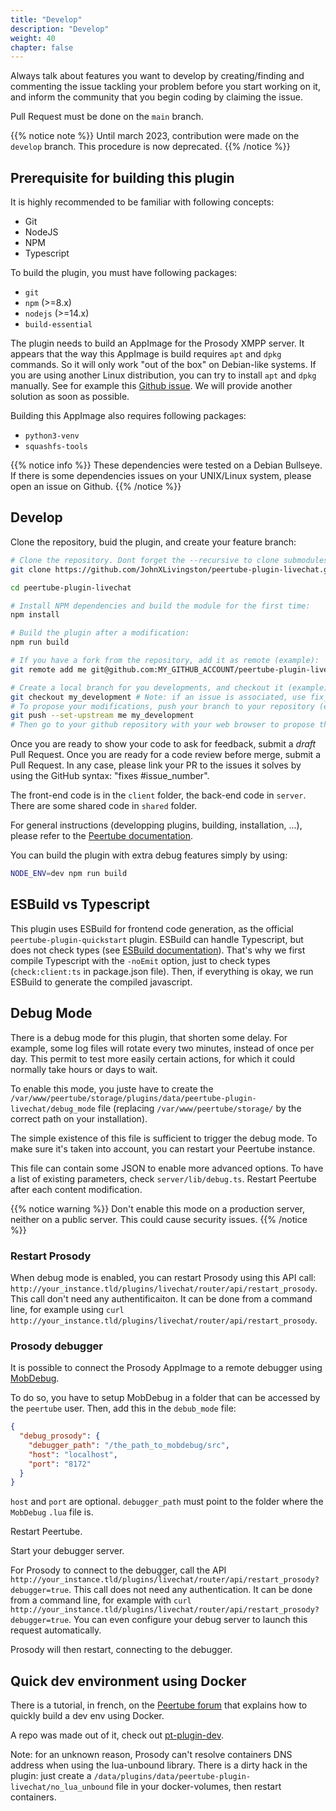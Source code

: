 ```yaml
---
title: "Develop"
description: "Develop"
weight: 40
chapter: false
---
```


Always talk about features you want to develop by creating/finding and commenting the issue tackling your problem
before you start working on it, and inform the community that you begin coding by claiming the issue.

Pull Request must be done on the `main` branch.

{{% notice note %}}
Until march 2023, contribution were made on the `develop` branch. This procedure is now deprecated.
{{% /notice %}}

## Prerequisite for building this plugin

It is highly recommended to be familiar with following concepts:

* Git
* NodeJS
* NPM
* Typescript

To build the plugin, you must have following packages:

* `git`
* `npm` (>=8.x)
* `nodejs` (>=14.x)
* `build-essential`

The plugin needs to build an AppImage for the Prosody XMPP server.
It appears that the way this AppImage is build requires `apt` and `dpkg` commands.
So it will only work "out of the box" on Debian-like systems.
If you are using another Linux distribution, you can try to install `apt` and `dpkg` manually.
See for example this [Github issue](https://github.com/JohnXLivingston/peertube-plugin-livechat/issues/200).
We will provide another solution as soon as possible.

Building this AppImage also requires following packages:

* `python3-venv`
* `squashfs-tools`

{{% notice info %}}
These dependencies were tested on a Debian Bullseye.
If there is some dependencies issues on your UNIX/Linux system, please open an issue on Github.
{{% /notice %}}

## Develop

Clone the repository, buid the plugin, and create your feature branch:

```bash
# Clone the repository. Dont forget the --recursive to clone submodules.
git clone https://github.com/JohnXLivingston/peertube-plugin-livechat.git --recursive

cd peertube-plugin-livechat

# Install NPM dependencies and build the module for the first time:
npm install

# Build the plugin after a modification:
npm run build

# If you have a fork from the repository, add it as remote (example):
git remote add me git@github.com:MY_GITHUB_ACCOUNT/peertube-plugin-livechat.git

# Create a local branch for you developments, and checkout it (example):
git checkout my_development # Note: if an issue is associated, use fix_1234 as your branch name (where 1234 is the issue's number)
# To propose your modifications, push your branch to your repository (example):
git push --set-upstream me my_development
# Then go to your github repository with your web browser to propose the Pull Request (see additional instructions below)
```

Once you are ready to show your code to ask for feedback, submit a *draft* Pull Request.
Once you are ready for a code review before merge, submit a Pull Request.
In any case, please link your PR to the issues it solves by using the GitHub syntax: "fixes #issue_number".

The front-end code is in the `client` folder, the back-end code in `server`. There are some shared code in `shared` folder.

For general instructions (developping plugins, building, installation, ...), please refer to the [Peertube documentation](https://docs.joinpeertube.org/contribute-plugins?id=write-a-plugintheme).

You can build the plugin with extra debug features simply by using:

```bash
NODE_ENV=dev npm run build
```

## ESBuild vs Typescript

This plugin uses ESBuild for frontend code generation, as the official `peertube-plugin-quickstart` plugin.
ESBuild can handle Typescript, but does not check types (see [ESBuild documentation](https://esbuild.github.io/content-types/#typescript)).
That's why we first compile Typescript with the `-noEmit` option, just to check types (`check:client:ts` in package.json file).
Then, if everything is okay, we run ESBuild to generate the compiled javascript.

## Debug Mode

There is a debug mode for this plugin, that shorten some delay.
For example, some log files will rotate every two minutes, instead of once per day.
This permit to test more easily certain actions, for which it could normally take hours or days to wait.

To enable this mode, you juste have to create the `/var/www/peertube/storage/plugins/data/peertube-plugin-livechat/debug_mode` file (replacing `/var/www/peertube/storage/` by the correct path on your installation).

The simple existence of this file is sufficient to trigger the debug mode.
To make sure it's taken into account, you can restart your Peertube instance.

This file can contain some JSON to enable more advanced options.
To have a list of existing parameters, check `server/lib/debug.ts`.
Restart Peertube after each content modification.

{{% notice warning %}}
Don't enable this mode on a production server, neither on a public server.
This could cause security issues.
{{% /notice %}}

### Restart Prosody

When debug mode is enabled, you can restart Prosody using this API call: `http://your_instance.tld/plugins/livechat/router/api/restart_prosody`.
This call don't need any authentificaiton.
It can be done from a command line, for example using `curl http://your_instance.tld/plugins/livechat/router/api/restart_prosody`.

### Prosody debugger

It is possible to connect the Prosody AppImage to a remote debugger using [MobDebug](https://luarocks.org/modules/paulclinger/mobdebug).

To do so, you have to setup MobDebug in a folder that can be accessed by the `peertube` user.
Then, add this in the `debub_mode` file:

```json
{
  "debug_prosody": {
    "debugger_path": "/the_path_to_mobdebug/src",
    "host": "localhost",
    "port": "8172"
  }
}
```

`host` and `port` are optional. `debugger_path` must point to the folder where the `MobDebug` `.lua` file is.

Restart Peertube.

Start your debugger server.

For Prosody to connect to the debugger, call the API `http://your_instance.tld/plugins/livechat/router/api/restart_prosody?debugger=true`.
This call does not need any authentication.
It can be done from a command line, for example with `curl http://your_instance.tld/plugins/livechat/router/api/restart_prosody?debugger=true`.
You can even configure your debug server to launch this request automatically.

Prosody will then restart, connecting to the debugger.

## Quick dev environment using Docker

There is a tutorial, in french, on the [Peertube forum](https://framacolibri.org/t/tutoriel-creer-un-environnement-de-developpement-de-plugin-peertube-rapidement-en-utilisant-docker-et-qui-permet-de-tester-la-federation/17631) that explains how to quickly build a dev env using Docker.

A repo was made out of it, check out [pt-plugin-dev](https://codeberg.org/mose/pt-plugin-dev).

Note: for an unknown reason, Prosody can't resolve containers DNS address when using the lua-unbound library.
There is a dirty hack in the plugin: just create a `/data/plugins/data/peertube-plugin-livechat/no_lua_unbound` file in your docker-volumes, then restart containers.
